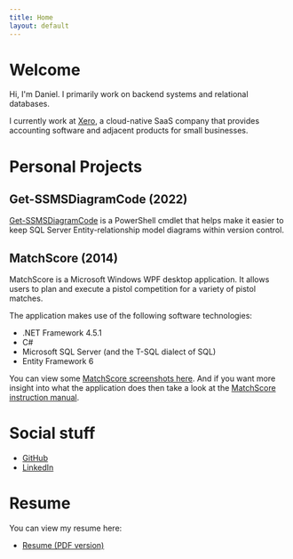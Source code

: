 ```yaml
---
title: Home
layout: default
---
```


# Welcome

Hi, I'm Daniel. I primarily work on backend systems and relational databases.

I currently work at [Xero](https://www.xero.com), a cloud-native SaaS company that provides accounting software and adjacent products for small businesses.

# Personal Projects

## Get-SSMSDiagramCode (2022)

[Get-SSMSDiagramCode](https://github.com/DanielLoth/Get-SSMSDiagramCode) is a PowerShell cmdlet that helps make it easier to keep SQL Server Entity-relationship model diagrams within version control.

## MatchScore (2014)

MatchScore is a Microsoft Windows WPF desktop application.
It allows users to plan and execute a pistol competition for a variety of pistol matches.

The application makes use of the following software technologies:

- .NET Framework 4.5.1
- C#
- Microsoft SQL Server (and the T-SQL dialect of SQL)
- Entity Framework 6

You can view some [MatchScore screenshots here](matchscore-screenshots).
And if you want more insight into what the application does then take a look at the [MatchScore instruction manual](MatchScore-instruction-manual.pdf).

# Social stuff
- [GitHub](https://github.com/DanielLoth)
- [LinkedIn](https://www.linkedin.com/in/daniel-loth-083b12a2/)

# Resume

You can view my resume here:

- [Resume (PDF version)](LOTH%20Daniel%20-%20Resume%20-%2018-Oct-2022.pdf)
